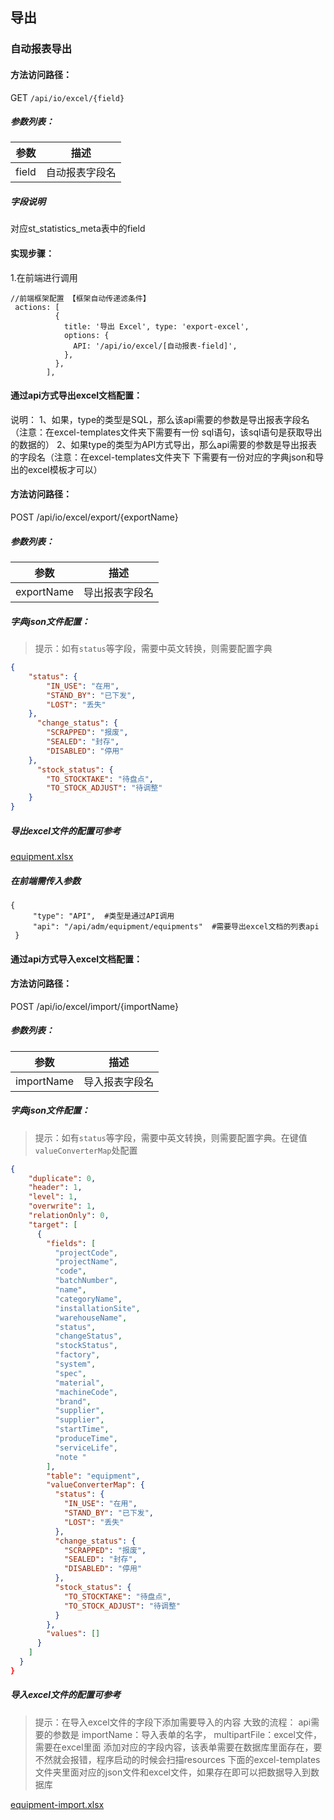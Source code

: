 ## 导出

### 自动报表导出

#### 方法访问路径：

GET `/api/io/excel/{field}`

##### 参数列表：

| **参数** |    **描述**    |
| :------: | :------------: |
|  field   | 自动报表字段名 |

##### 字段说明

对应st_statistics_meta表中的field

#### 实现步骤：

1.在前端进行调用

``` 
//前端框架配置 【框架自动传递滤条件】
 actions: [
          {
            title: '导出 Excel', type: 'export-excel',
            options: {
              API: '/api/io/excel/[自动报表-field]',
            },
          },
        ],
```

#### 通过api方式导出excel文档配置：

说明： 1、如果，type的类型是SQL，那么该api需要的参数是导出报表字段名（注意：在excel-templates文件夹下需要有一份 sql语句，该sql语句是获取导出的数据的）
2、如果type的类型为API方式导出，那么api需要的参数是导出报表的字段名（注意：在excel-templates文件夹下 下需要有一份对应的字典json和导出的excel模板才可以）

#### 方法访问路径：

POST /api/io/excel/export/{exportName}

##### 参数列表：

| **参数** |    **描述**    |
| :------: | :------------: |
|  exportName   | 导出报表字段名 |

##### 字典json文件配置：

> 提示：如有`status`等字段，需要中英文转换，则需要配置字典

``` json
{
    "status": {
        "IN_USE": "在用",
        "STAND_BY": "已下发",
        "LOST": "丢失"
    },
	  "change_status": {
        "SCRAPPED": "报废",
        "SEALED": "封存",
        "DISABLED": "停用"
    },
	  "stock_status": {
        "TO_STOCKTAKE": "待盘点",
        "TO_STOCK_ADJUST": "待调整"
    }
}
```

##### 导出excel文件的配置可参考

[equipment.xlsx](./src/main/resources/excel-templates/equipment.xlsx)

##### 在前端需传入参数

``` 
{
     "type": "API",  #类型是通过API调用
     "api": "/api/adm/equipment/equipments"  #需要导出excel文档的列表api
 }
```

#### 通过api方式导入excel文档配置：

#### 方法访问路径：

POST /api/io/excel/import/{importName}

##### 参数列表：

| **参数** |    **描述**    |
| :------: | :------------: |
|  importName   | 导入报表字段名 |

##### 字典json文件配置：

> 提示：如有`status`等字段，需要中英文转换，则需要配置字典。在键值`valueConverterMap`处配置

``` json
{
    "duplicate": 0,      
    "header": 1,         
    "level": 1,          
    "overwrite": 1,      
    "relationOnly": 0,   
    "target": [         
      {
        "fields": [		 
          "projectCode",
          "projectName",
          "code",
          "batchNumber",
          "name",
          "categoryName",
          "installationSite",
          "warehouseName",
          "status",
          "changeStatus",
          "stockStatus",
          "factory",
          "system",
          "spec",
          "material",
          "machineCode",
          "brand",
          "supplier",
          "supplier",
          "startTime",
          "produceTime",
          "serviceLife",
          "note "
        ],
        "table": "equipment",
        "valueConverterMap": {
          "status": {
            "IN_USE": "在用",
            "STAND_BY": "已下发",
            "LOST": "丢失"
          },
          "change_status": {
            "SCRAPPED": "报废",
            "SEALED": "封存",
            "DISABLED": "停用"
          },
          "stock_status": {
            "TO_STOCKTAKE": "待盘点",
            "TO_STOCK_ADJUST": "待调整"
          }
        },
        "values": []
      }
    ]
  }
}
```

##### 导入excel文件的配置可参考

> 提示：在导入excel文件的字段下添加需要导入的内容 大致的流程：
> api需要的参数是
> importName：导入表单的名字，
> multipartFile：excel文件，需要在excel里面 添加对应的字段内容，该表单需要在数据库里面存在，要不然就会报错，程序启动的时候会扫描resources 下面的excel-templates文件夹里面对应的json文件和excel文件，如果存在即可以把数据导入到数据库

[equipment-import.xlsx](./src/main/resources/excel-templates\equipment-import.xlsx)